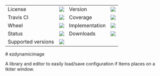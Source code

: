 <table>
    <tr>
        <td>License</td>
        <td><img src='https://img.shields.io/pypi/l/tkimgloader.svg'></td>
        <td>Version</td>
        <td><img src='https://img.shields.io/pypi/v/tkimgloader.svg'></td>
    </tr>
    <tr>
        <td>Travis CI</td>
        <td><img src='https://travis-ci.org/ericziethen/tkimgloader.svg?branch=master'></td>
        <td>Coverage</td>
        <td><img src='https://codecov.io/gh/ericziethen/tkimgloader/branch/master/graph/badge.svg'></td>
    </tr>
    <tr>
        <td>Wheel</td>
        <td><img src='https://img.shields.io/pypi/wheel/tkimgloader.svg'></td>
        <td>Implementation</td>
        <td><img src='https://img.shields.io/pypi/implementation/tkimgloader.svg'></td>
    </tr>
    <tr>
        <td>Status</td>
        <td><img src='https://img.shields.io/pypi/status/tkimgloader.svg'></td>
        <td>Downloads</td>
        <td><img src='https://img.shields.io/pypi/dm/tkimgloader.svg'></td>
    </tr>
    <tr>
        <td>Supported versions</td>
        <td><img src='https://img.shields.io/pypi/pyversions/tkimgloader.svg'></td>
    </tr>
</table>
# ezdynamicimage

A library and editor to easily load/save configuration if Items places on a tkiter window.
